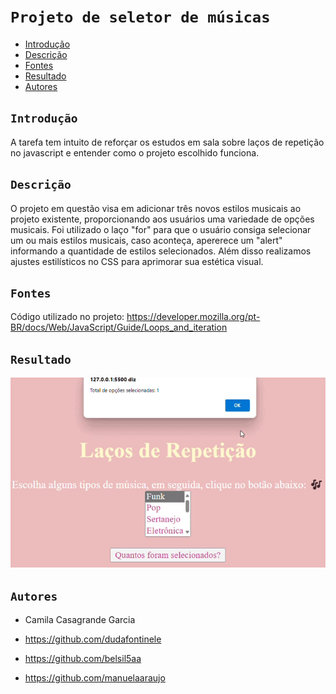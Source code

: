 # ``Projeto de seletor de músicas``

* [Introdução](#introdução)
* [Descrição](#Descrição)
* [Fontes](#fontes)
* [Resultado](#resultado)
* [Autores](#autores)
 
## ``Introdução``
A tarefa tem intuito de reforçar os estudos em sala sobre laços de repetição no javascript e entender como o projeto escolhido funciona.

## ``Descrição``
O projeto em questão visa em adicionar três novos estilos musicais ao projeto existente, proporcionando aos usuários uma variedade de opções musicais. Foi utilizado o laço "for" para que o usuário consiga selecionar um ou mais estilos musicais, caso aconteça, apererece um "alert" informando a quantidade de estilos selecionados. Além disso realizamos ajustes estilísticos no CSS para aprimorar sua estética visual.
 
## ``Fontes``
 Código utilizado no projeto: 
 https://developer.mozilla.org/pt-BR/docs/Web/JavaScript/Guide/Loops_and_iteration

 ## ``Resultado``
 ![](img/tela.gif)

## ``Autores``
* Camila Casagrande Garcia

* https://github.com/dudafontinele
 
* https://github.com/belsil5aa
 
* https://github.com/manuelaaraujo
